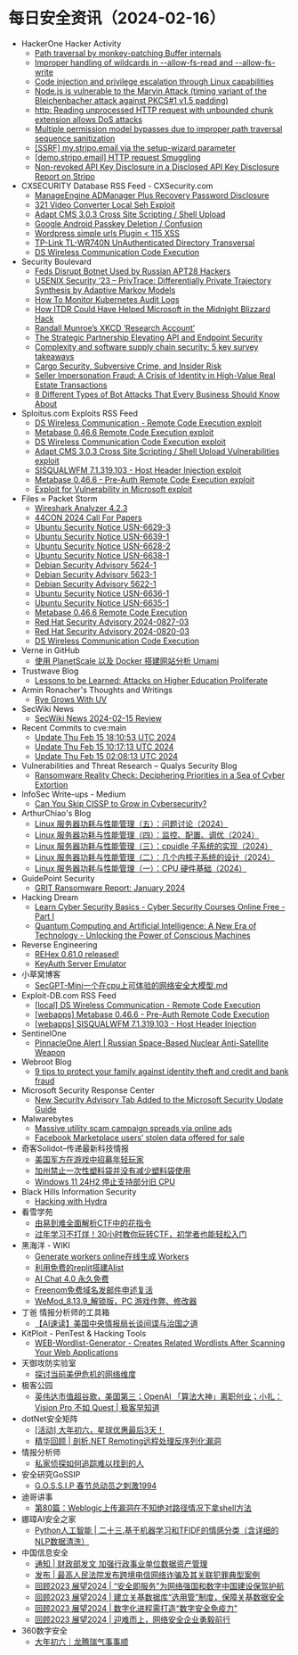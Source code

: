 # 每日安全资讯（2024-02-16）

- HackerOne Hacker Activity
  - [Path traversal by monkey-patching Buffer internals](https://hackerone.com/reports/2218653)
  - [Improper handling of wildcards in --allow-fs-read and --allow-fs-write](https://hackerone.com/reports/2257156)
  - [Code injection and privilege escalation through Linux capabilities](https://hackerone.com/reports/2237545)
  - [Node.js is vulnerable to the Marvin Attack (timing variant of the Bleichenbacher attack against PKCS#1 v1.5 padding)](https://hackerone.com/reports/2269177)
  - [http: Reading unprocessed HTTP request with unbounded chunk extension allows DoS attacks](https://hackerone.com/reports/2233486)
  - [Multiple permission model bypasses due to improper path traversal sequence sanitization](https://hackerone.com/reports/2259914)
  - [[SSRF] my.stripo.email via the setup-wizard parameter](https://hackerone.com/reports/1622432)
  - [[demo.stripo.email] HTTP request Smuggling](https://hackerone.com/reports/1631228)
  - [Non-revoked API Key Disclosure in a Disclosed API Key Disclosure Report on Stripo](https://hackerone.com/reports/1709815)
- CXSECURITY Database RSS Feed - CXSecurity.com
  - [ManageEngine ADManager Plus Recovery Password Disclosure](https://cxsecurity.com/issue/WLB-2024020053)
  - [321 Video Converter Local Seh Exploit](https://cxsecurity.com/issue/WLB-2024020052)
  - [Adapt CMS 3.0.3 Cross Site Scripting / Shell Upload](https://cxsecurity.com/issue/WLB-2024020051)
  - [Google Android Passkey Deletion / Confusion](https://cxsecurity.com/issue/WLB-2024020050)
  - [Wordpress simple urls Plugin <  115 XSS](https://cxsecurity.com/issue/WLB-2024020049)
  - [TP-Link TL-WR740N UnAuthenticated Directory Transversal](https://cxsecurity.com/issue/WLB-2024020048)
  - [DS Wireless Communication Code Execution](https://cxsecurity.com/issue/WLB-2024020047)
- Security Boulevard
  - [Feds Disrupt Botnet Used by Russian APT28 Hackers](https://securityboulevard.com/2024/02/feds-disrupt-botnet-used-by-russian-hackers-apt28/)
  - [USENIX Security ’23 – PrivTrace: Differentially Private Trajectory Synthesis by Adaptive Markov Models](https://securityboulevard.com/2024/02/usenix-security-23-privtrace-differentially-private-trajectory-synthesis-by-adaptive-markov-models/)
  - [How To Monitor Kubernetes Audit Logs](https://securityboulevard.com/2024/02/how-to-monitor-kubernetes-audit-logs/)
  - [How ITDR Could Have Helped Microsoft in the Midnight Blizzard Hack](https://securityboulevard.com/2024/02/how-itdr-could-have-helped-microsoft-in-the-midnight-blizzard-hack/)
  - [Randall Munroe’s XKCD ‘Research Account’](https://securityboulevard.com/2024/02/randall-munroes-xkcd-research-account/)
  - [The Strategic Partnership Elevating API and Endpoint Security](https://securityboulevard.com/2024/02/the-strategic-partnership-elevating-api-and-endpoint-security/)
  - [Complexity and software supply chain security: 5 key survey takeaways](https://securityboulevard.com/2024/02/complexity-and-software-supply-chain-security-5-key-survey-takeaways/)
  - [Cargo Security, Subversive Crime, and Insider Risk](https://securityboulevard.com/2024/02/cargo-security-subversive-crime-and-insider-risk/)
  - [Seller Impersonation Fraud: A Crisis of Identity in High-Value Real Estate Transactions](https://securityboulevard.com/2024/02/seller-impersonation-fraud-a-crisis-of-identity-in-high-value-real-estate-transactions/)
  - [8 Different Types of Bot Attacks That Every Business Should Know About](https://securityboulevard.com/2024/02/8-different-types-of-bot-attacks-that-every-business-should-know-about/)
- Sploitus.com Exploits RSS Feed
  - [DS Wireless Communication - Remote Code Execution exploit](https://sploitus.com/exploit?id=EDB-ID:51798&utm_source=rss&utm_medium=rss)
  - [Metabase 0.46.6 Remote Code Execution exploit](https://sploitus.com/exploit?id=PACKETSTORM:177138&utm_source=rss&utm_medium=rss)
  - [DS Wireless Communication Code Execution exploit](https://sploitus.com/exploit?id=PACKETSTORM:177135&utm_source=rss&utm_medium=rss)
  - [Adapt CMS 3.0.3 Cross Site Scripting / Shell Upload Vulnerabilities exploit](https://sploitus.com/exploit?id=1337DAY-ID-39333&utm_source=rss&utm_medium=rss)
  - [SISQUALWFM 7.1.319.103 - Host Header Injection exploit](https://sploitus.com/exploit?id=EDB-ID:51796&utm_source=rss&utm_medium=rss)
  - [Metabase 0.46.6 - Pre-Auth Remote Code Execution exploit](https://sploitus.com/exploit?id=EDB-ID:51797&utm_source=rss&utm_medium=rss)
  - [Exploit for Vulnerability in Microsoft exploit](https://sploitus.com/exploit?id=DDC94045-C48C-5BFA-A132-5B4BD6075E9A&utm_source=rss&utm_medium=rss)
- Files ≈ Packet Storm
  - [Wireshark Analyzer 4.2.3](https://packetstormsecurity.com/files/177151/wireshark-4.2.3.tar.xz)
  - [44CON 2024 Call For Papers](https://packetstormsecurity.com/files/177148/44con2024-cfp.txt)
  - [Ubuntu Security Notice USN-6629-3](https://packetstormsecurity.com/files/177147/USN-6629-3.txt)
  - [Ubuntu Security Notice USN-6639-1](https://packetstormsecurity.com/files/177146/USN-6639-1.txt)
  - [Ubuntu Security Notice USN-6628-2](https://packetstormsecurity.com/files/177145/USN-6628-2.txt)
  - [Ubuntu Security Notice USN-6638-1](https://packetstormsecurity.com/files/177144/USN-6638-1.txt)
  - [Debian Security Advisory 5624-1](https://packetstormsecurity.com/files/177143/dsa-5624-1.txt)
  - [Debian Security Advisory 5623-1](https://packetstormsecurity.com/files/177142/dsa-5623-1.txt)
  - [Debian Security Advisory 5622-1](https://packetstormsecurity.com/files/177141/dsa-5622-1.txt)
  - [Ubuntu Security Notice USN-6636-1](https://packetstormsecurity.com/files/177140/USN-6636-1.txt)
  - [Ubuntu Security Notice USN-6635-1](https://packetstormsecurity.com/files/177139/USN-6635-1.txt)
  - [Metabase 0.46.6 Remote Code Execution](https://packetstormsecurity.com/files/177138/metabase0466-exec.txt)
  - [Red Hat Security Advisory 2024-0827-03](https://packetstormsecurity.com/files/177137/RHSA-2024-0827-03.txt)
  - [Red Hat Security Advisory 2024-0820-03](https://packetstormsecurity.com/files/177136/RHSA-2024-0820-03.txt)
  - [DS Wireless Communication Code Execution](https://packetstormsecurity.com/files/177135/dswirelesscomm-exec.txt)
- Verne in GitHub
  - [使用 PlanetScale 以及 Docker 搭建网站分析 Umami](https://einverne.github.io/post/2024/02/umami-planetscale-web-analytics.html)
- Trustwave Blog
  - [Lessons to be Learned: Attacks on Higher Education Proliferate](https://www.trustwave.com/en-us/resources/blogs/trustwave-blog/lessons-to-be-learned-attacks-on-higher-education-proliferate/)
- Armin Ronacher's Thoughts and Writings
  - [Rye Grows With UV](http://lucumr.pocoo.org/2024/2/15/rye-grows-with-uv)
- SecWiki News
  - [SecWiki News 2024-02-15 Review](http://www.sec-wiki.com/?2024-02-15)
- Recent Commits to cve:main
  - [Update Thu Feb 15 18:10:53 UTC 2024](https://github.com/trickest/cve/commit/d7fcfd2180f6cfc1c5e9aa5ad578991f9e9aca63)
  - [Update Thu Feb 15 10:17:13 UTC 2024](https://github.com/trickest/cve/commit/d03818b8d56867e8916c9df98cddb1bf2565997b)
  - [Update Thu Feb 15 02:08:13 UTC 2024](https://github.com/trickest/cve/commit/bda602fa8b6f3a89cefb466da4f6d7d19df9e960)
- Vulnerabilities and Threat Research – Qualys Security Blog
  - [Ransomware Reality Check: Deciphering Priorities in a Sea of Cyber Extortion](https://blog.qualys.com/category/vulnerabilities-threat-research)
- InfoSec Write-ups - Medium
  - [Can You Skip CISSP to Grow in Cybersecurity?](https://infosecwriteups.com/can-you-skip-cissp-to-grow-in-cybersecurity-a8df1965ed6f?source=rss----7b722bfd1b8d---4)
- ArthurChiao's Blog
  - [Linux 服务器功耗与性能管理（五）：问题讨论（2024）](https://arthurchiao.github.io/blog/linux-cpu-5-zh/)
  - [Linux 服务器功耗与性能管理（四）：监控、配置、调优（2024）](https://arthurchiao.github.io/blog/linux-cpu-4-zh/)
  - [Linux 服务器功耗与性能管理（三）：cpuidle 子系统的实现（2024）](https://arthurchiao.github.io/blog/linux-cpu-3-zh/)
  - [Linux 服务器功耗与性能管理（二）：几个内核子系统的设计（2024）](https://arthurchiao.github.io/blog/linux-cpu-2-zh/)
  - [Linux 服务器功耗与性能管理（一）：CPU 硬件基础（2024）](https://arthurchiao.github.io/blog/linux-cpu-1-zh/)
- GuidePoint Security
  - [GRIT Ransomware Report: January 2024](https://www.guidepointsecurity.com/blog/grit-ransomware-report-january-2024/)
- Hacking Dream
  - [Learn Cyber Security Basics - Cyber Security Courses Online Free - Part I](https://www.hackingdream.net/2024/02/cyber-security-courses-online-part-i.html)
  - [Quantum Computing and Artificial Intelligence: A New Era of Technology - Unlocking the Power of Conscious Machines](https://www.hackingdream.net/2024/02/quantum-computing-and-artificial-intelligence-power-of-conscious-machines.html)
- Reverse Engineering
  - [REHex 0.61.0 released!](https://www.reddit.com/r/ReverseEngineering/comments/1ar1xwr/rehex_0610_released/)
  - [KeyAuth Server Emulator](https://www.reddit.com/r/ReverseEngineering/comments/1ar2whp/keyauth_server_emulator/)
- 小草窝博客
  - [SecGPT-Mini一个在cpu上可体验的网络安全大模型.md](https://x.hacking8.com/post-460.html)
- Exploit-DB.com RSS Feed
  - [[local] DS Wireless Communication - Remote Code Execution](https://www.exploit-db.com/exploits/51798)
  - [[webapps] Metabase 0.46.6 - Pre-Auth Remote Code Execution](https://www.exploit-db.com/exploits/51797)
  - [[webapps] SISQUALWFM 7.1.319.103 - Host Header Injection](https://www.exploit-db.com/exploits/51796)
- SentinelOne
  - [PinnacleOne Alert | Russian Space-Based Nuclear Anti-Satellite Weapon](https://www.sentinelone.com/blog/pinnacleone-alert-russian-space-based-nuclear-anti-satellite-weapon/)
- Webroot Blog
  - [9 tips to protect your family against identity theft and credit and bank fraud](https://www.webroot.com/blog/2024/02/15/9-tips-to-protect-your-family-against-identity-theft-and-credit-and-bank-fraud/)
- Microsoft Security Response Center
  - [New Security Advisory Tab Added to the Microsoft Security Update Guide](https://msrc.microsoft.com/blog/2024/02/new-security-advisory-tab-added-to-the-microsoft-security-update-guide/)
- Malwarebytes
  - [Massive utility scam campaign spreads via online ads](https://www.malwarebytes.com/blog/threat-intelligence/2024/02/massive-utility-scam-campaign-spreads-via-online-ads)
  - [Facebook Marketplace users’ stolen data offered for sale](https://www.malwarebytes.com/blog/news/2024/02/facebook-marketplace-users-stolen-data-offered-for-sale)
- 奇客Solidot–传递最新科技情报
  - [美国军方在游戏中招募年轻玩家](https://www.solidot.org/story?sid=77360)
  - [加州禁止一次性塑料袋并没有减少塑料袋使用](https://www.solidot.org/story?sid=77359)
  - [Windows 11 24H2 停止支持部分旧 CPU](https://www.solidot.org/story?sid=77358)
- Black Hills Information Security
  - [Hacking with Hydra](https://www.blackhillsinfosec.com/hacking-with-hydra/)
- 看雪学苑
  - [由易到难全面解析CTF中的花指令](https://mp.weixin.qq.com/s?__biz=MjM5NTc2MDYxMw==&mid=2458542084&idx=1&sn=4f4fcd8da6334a92aed6c8ed20af2e9a&chksm=b18d508e86fad998b92deee5dbd6424706691039345d666fb1a4ab319218caa1c56b88c8df7a&scene=58&subscene=0#rd)
  - [过年学习不打烊！30小时教你玩转CTF，初学者也能轻松入门](https://mp.weixin.qq.com/s?__biz=MjM5NTc2MDYxMw==&mid=2458542084&idx=2&sn=530d7bd19baddba31546b7dac21c2f53&chksm=b18d508e86fad99891c0b0cf709d2c29086bcd3454ed9d6d7a7f52465bf2fcfc0659ed74a79e&scene=58&subscene=0#rd)
- 黑海洋 - WIKI
  - [Generate workers online在线生成 Workers](https://blog.upx8.com/4047)
  - [利用免费的replit搭建Alist](https://blog.upx8.com/4046)
  - [AI Chat 4.0 永久免费](https://blog.upx8.com/4045)
  - [Freenom免费域名发邮件申述复活](https://blog.upx8.com/4044)
  - [WeMod_8.13.9_解锁版，PC 游戏作弊、修改器](https://blog.upx8.com/4048)
- 丁爸 情报分析师的工具箱
  - [【AI速读】美国中央情报局长谈间谍与治国之道](https://mp.weixin.qq.com/s?__biz=MzI2MTE0NTE3Mw==&mid=2651142207&idx=1&sn=8ca43a9a5ae2e49d9c880c1903132600&chksm=f1af4f05c6d8c613471da166a3e92b8e948652d56bd0e7082bb698f7a7ff3fc0992cc7680fe2&scene=58&subscene=0#rd)
- KitPloit - PenTest &amp; Hacking Tools
  - [WEB-Wordlist-Generator - Creates Related Wordlists After Scanning Your Web Applications](http://www.kitploit.com/2024/02/web-wordlist-generator-creates-related.html)
- 天御攻防实验室
  - [探讨当前美伊危机的网络维度](https://mp.weixin.qq.com/s?__biz=MzU0MzgyMzM2Nw==&mid=2247485397&idx=1&sn=a63dc40f1ad6dc5b37c545109d1851fd&chksm=fb04c4bdcc734dab83238888f713f9bb4352ed9b1fd83b0543cc3f29a6365b3be6a429816021&scene=58&subscene=0#rd)
- 极客公园
  - [英伟达市值超谷歌，美国第三；OpenAI 「算法大神」离职创业；小扎：Vision Pro 不如 Quest | 极客早知道](https://mp.weixin.qq.com/s?__biz=MTMwNDMwODQ0MQ==&mid=2653033653&idx=1&sn=af6892e17fc907c9f5614419657fb1ef&chksm=7e5769034920e01585e7ebd52927b74e4bb75766ef0211e492088eaffcbf655556acb376f441&scene=58&subscene=0#rd)
- dotNet安全矩阵
  - [[活动] 大年初六，星球优惠最后3天！](https://mp.weixin.qq.com/s?__biz=MzUyOTc3NTQ5MA==&mid=2247490722&idx=1&sn=e42fd4db2c7cf1be949c6913579cab90&chksm=fa5ab24fcd2d3b59354405ad0d8e33a97f8b624e90f5621db4f700ebb01d44d2d84426bb6c93&scene=58&subscene=0#rd)
  - [精华回顾 | 剖析.NET Remoting远程处理反序列化漏洞](https://mp.weixin.qq.com/s?__biz=MzUyOTc3NTQ5MA==&mid=2247490722&idx=2&sn=c9807daa5548e139a0c67303cb26882a&chksm=fa5ab24fcd2d3b59a85be03e69c655ffd644e8458bc2ec3f572da4b40b43e5003fda756f35b4&scene=58&subscene=0#rd)
- 情报分析师
  - [私家侦探如何追踪难以找到的人](https://mp.weixin.qq.com/s?__biz=MzA3Mjc1MTkwOA==&mid=2650545990&idx=1&sn=103828eace88663e232b5f5bf8ca10f0&chksm=8711310db066b81b0053135b18821afabd75b98afcb36f54425888f554923f5f12cefaca1bdf&scene=58&subscene=0#rd)
- 安全研究GoSSIP
  - [G.O.S.S.I.P 春节总动员之刺激1994](https://mp.weixin.qq.com/s?__biz=Mzg5ODUxMzg0Ng==&mid=2247497268&idx=1&sn=99e4abeb01044fd67f0a18acfca300a7&chksm=c063d8edf71451fb9bf988de4f602169a0ce07d6b675f54d91be8eef06fc32317405ab420de5&scene=58&subscene=0#rd)
- 迪哥讲事
  - [第80篇：Weblogic上传漏洞在不知绝对路径情况下拿shell方法](https://mp.weixin.qq.com/s?__biz=MzIzMTIzNTM0MA==&mid=2247493550&idx=1&sn=77b2f0df2e969f564a941aa2440aab07&chksm=e8a5edcddfd264db511a45020cae1e1459ff1ce199d61fdd149f8fb3faa039245f94ad493c2b&scene=58&subscene=0#rd)
- 娜璋AI安全之家
  - [Python人工智能 | 二十三.基于机器学习和TFIDF的情感分类（含详细的NLP数据清洗）](https://mp.weixin.qq.com/s?__biz=Mzg5MTM5ODU2Mg==&mid=2247499356&idx=1&sn=95663c37b79ced2e821686b329a23ab1&chksm=cfcf4e91f8b8c787141ec87dd1f7ce3280b4a5d2bf2eb15c9d3ebd38a0b51fdfec518e23c36a&scene=58&subscene=0#rd)
- 中国信息安全
  - [通知 | 财政部发文 加强行政事业单位数据资产管理](https://mp.weixin.qq.com/s?__biz=MzA5MzE5MDAzOA==&mid=2664204916&idx=1&sn=1cf24e3ee649a3c74e2695f0a928e556&chksm=8b59888dbc2e019b587aff803493dc08eab8ac839127c6c2e4cdbef02c903a054851e1a078ef&scene=58&subscene=0#rd)
  - [发布 | 最高人民法院发布跨境电信网络诈骗及其关联犯罪典型案例](https://mp.weixin.qq.com/s?__biz=MzA5MzE5MDAzOA==&mid=2664204916&idx=2&sn=134fc55a6e2a2e3a619e6ef2ae4e4a77&chksm=8b59888dbc2e019b11dfad430cc256441f850f17a51e370ad9ccfbc5691bbdfb51de629d8b66&scene=58&subscene=0#rd)
  - [回顾2023 展望2024 | “安全即服务”为网络强国和数字中国建设保驾护航](https://mp.weixin.qq.com/s?__biz=MzA5MzE5MDAzOA==&mid=2664204916&idx=3&sn=8bd17424f97a958875b82ab56d2a375c&chksm=8b59888dbc2e019b3940a520704bf9a02c863823fdd44edd1e5882235002dd204acce50c3c2e&scene=58&subscene=0#rd)
  - [回顾2023 展望2024 | 建立关基数据库“选用管”制度，保障关基数据安全](https://mp.weixin.qq.com/s?__biz=MzA5MzE5MDAzOA==&mid=2664204916&idx=4&sn=63ca8903b53bae02562178b8952b5750&chksm=8b59888dbc2e019b249762a66448ad305d06d5c25e75c168295f60893e4895142f549022f1a1&scene=58&subscene=0#rd)
  - [回顾2023 展望2024 | 数字化进程需打造“数字安全免疫力”](https://mp.weixin.qq.com/s?__biz=MzA5MzE5MDAzOA==&mid=2664204916&idx=5&sn=91c7d90ece098aefc14f8c6cb57479f7&chksm=8b59888dbc2e019b982c349a9bdfb16253b44f41988a89382577d6c84cc1910a4d75ed919519&scene=58&subscene=0#rd)
  - [回顾2023 展望2024 | 迎难而上，网络安全企业勇毅前行](https://mp.weixin.qq.com/s?__biz=MzA5MzE5MDAzOA==&mid=2664204916&idx=6&sn=1242ab8242fae705801ff469fb3034aa&chksm=8b59888dbc2e019b077c6462ef3ed092cfa83c8b1ffc82b23377aa7bff9f9f771bd3db8b414f&scene=58&subscene=0#rd)
- 360数字安全
  - [大年初六｜龙腾瑞气事事顺](https://mp.weixin.qq.com/s?__biz=MzA4MTg0MDQ4Nw==&mid=2247569543&idx=1&sn=aed5e6d0fc65cb7d0e5d974ce7c12852&chksm=9f8d408fa8fac999114c0f4d4cd8d722de3e085d1819773ccf6975fa5a55499aa5c65a1b629f&scene=58&subscene=0#rd)

